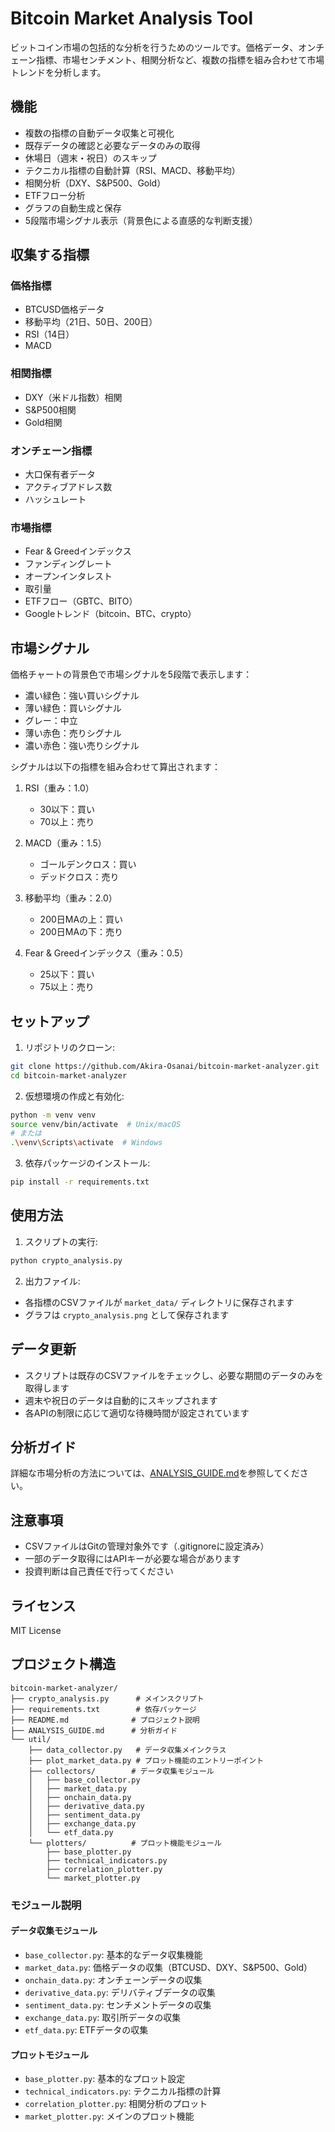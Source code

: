 # Bitcoin Market Analysis Tool

ビットコイン市場の包括的な分析を行うためのツールです。価格データ、オンチェーン指標、市場センチメント、相関分析など、複数の指標を組み合わせて市場トレンドを分析します。

## 機能

- 複数の指標の自動データ収集と可視化
- 既存データの確認と必要なデータのみの取得
- 休場日（週末・祝日）のスキップ
- テクニカル指標の自動計算（RSI、MACD、移動平均）
- 相関分析（DXY、S&P500、Gold）
- ETFフロー分析
- グラフの自動生成と保存
- 5段階市場シグナル表示（背景色による直感的な判断支援）

## 収集する指標

### 価格指標
- BTCUSD価格データ
- 移動平均（21日、50日、200日）
- RSI（14日）
- MACD

### 相関指標
- DXY（米ドル指数）相関
- S&P500相関
- Gold相関

### オンチェーン指標
- 大口保有者データ
- アクティブアドレス数
- ハッシュレート

### 市場指標
- Fear & Greedインデックス
- ファンディングレート
- オープンインタレスト
- 取引量
- ETFフロー（GBTC、BITO）
- Googleトレンド（bitcoin、BTC、crypto）

## 市場シグナル

価格チャートの背景色で市場シグナルを5段階で表示します：

- 濃い緑色：強い買いシグナル
- 薄い緑色：買いシグナル
- グレー：中立
- 薄い赤色：売りシグナル
- 濃い赤色：強い売りシグナル

シグナルは以下の指標を組み合わせて算出されます：

1. RSI（重み：1.0）
   - 30以下：買い
   - 70以上：売り

2. MACD（重み：1.5）
   - ゴールデンクロス：買い
   - デッドクロス：売り

3. 移動平均（重み：2.0）
   - 200日MAの上：買い
   - 200日MAの下：売り

4. Fear & Greedインデックス（重み：0.5）
   - 25以下：買い
   - 75以上：売り

## セットアップ

1. リポジトリのクローン:
```bash
git clone https://github.com/Akira-Osanai/bitcoin-market-analyzer.git
cd bitcoin-market-analyzer
```

2. 仮想環境の作成と有効化:
```bash
python -m venv venv
source venv/bin/activate  # Unix/macOS
# または
.\venv\Scripts\activate  # Windows
```

3. 依存パッケージのインストール:
```bash
pip install -r requirements.txt
```

## 使用方法

1. スクリプトの実行:
```bash
python crypto_analysis.py
```

2. 出力ファイル:
- 各指標のCSVファイルが `market_data/` ディレクトリに保存されます
- グラフは `crypto_analysis.png` として保存されます

## データ更新

- スクリプトは既存のCSVファイルをチェックし、必要な期間のデータのみを取得します
- 週末や祝日のデータは自動的にスキップされます
- 各APIの制限に応じて適切な待機時間が設定されています

## 分析ガイド

詳細な市場分析の方法については、[ANALYSIS_GUIDE.md](ANALYSIS_GUIDE.md)を参照してください。

## 注意事項

- CSVファイルはGitの管理対象外です（.gitignoreに設定済み）
- 一部のデータ取得にはAPIキーが必要な場合があります
- 投資判断は自己責任で行ってください

## ライセンス

MIT License

## プロジェクト構造

```
bitcoin-market-analyzer/
├── crypto_analysis.py      # メインスクリプト
├── requirements.txt        # 依存パッケージ
├── README.md              # プロジェクト説明
├── ANALYSIS_GUIDE.md      # 分析ガイド
└── util/
    ├── data_collector.py   # データ収集メインクラス
    ├── plot_market_data.py # プロット機能のエントリーポイント
    ├── collectors/        # データ収集モジュール
    │   ├── base_collector.py
    │   ├── market_data.py
    │   ├── onchain_data.py
    │   ├── derivative_data.py
    │   ├── sentiment_data.py
    │   ├── exchange_data.py
    │   └── etf_data.py
    └── plotters/          # プロット機能モジュール
        ├── base_plotter.py
        ├── technical_indicators.py
        ├── correlation_plotter.py
        └── market_plotter.py
```

### モジュール説明

#### データ収集モジュール
- `base_collector.py`: 基本的なデータ収集機能
- `market_data.py`: 価格データの収集（BTCUSD、DXY、S&P500、Gold）
- `onchain_data.py`: オンチェーンデータの収集
- `derivative_data.py`: デリバティブデータの収集
- `sentiment_data.py`: センチメントデータの収集
- `exchange_data.py`: 取引所データの収集
- `etf_data.py`: ETFデータの収集

#### プロットモジュール
- `base_plotter.py`: 基本的なプロット設定
- `technical_indicators.py`: テクニカル指標の計算
- `correlation_plotter.py`: 相関分析のプロット
- `market_plotter.py`: メインのプロット機能